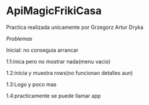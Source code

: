 # ApiMagicFrikiCasa

Practica realizada unicamente por Grzegorz Artur Dryka

*Problemas*

Inicial: no conseguia arrancar

1.1:inica pero no mostrar nada(menu vacio)

1.2:inicia y muestra rows(no funcionan detalles aun)

1.3:Logo y poco mas

1.4:practicamente se puede llamar app
